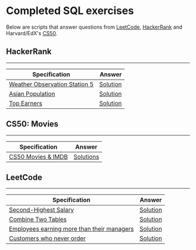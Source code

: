 # Completed SQL exercises

Below are scripts that answer questions from <a href="https://www.leetcode.com">LeetCode</a>, <a href="https://www.hackerrank.com">HackerRank</a> and Harvard/EdX's <a href="https://cs50.harvard.edu/x/2020/">CS50</a>.

## HackerRank
--------------
| Specification          |Answer       |
|-------------------|-----------------:|
| [Weather Observation Station 5](https://www.hackerrank.com/challenges/weather-observation-station-5) | [Solution](https://github.com/dougweltman/SQL-exercises/blob/master/HackerRank/Weather%20Observation%20Station%205) |
| [Asian Population](https://www.hackerrank.com/challenges/asian-population) | [Solution](https://github.com/dougweltman/SQL-exercises/blob/master/HackerRank/Asian%20Population) |
| [Top Earners](https://www.hackerrank.com/challenges/earnings-of-employees) | [Solution](https://github.com/dougweltman/SQL-exercises/blob/master/HackerRank/Top%20Earners) |


## CS50: Movies
---------------

|Specification          | Answer
|------------------|-----------------|
| [CS50 Movies & IMDB](https://cs50.harvard.edu/x/2020/psets/7/movies/#specification) | [Solutions](https://github.com/dougweltman/SQL-exercises/tree/master/CS50-Movies) |


## LeetCode
---------------

|Specification          | Answer
|------------------|-----------------|
| [Second-Highest Salary](https://leetcode.com/problems/second-highest-salary/) | [Solution](https://github.com/dougweltman/SQL-exercises/blob/master/LeetCode/Second%20Highest%20Salary) |
| [Combine Two Tables](https://leetcode.com/problems/combine-two-tables/) | [Solution](https://github.com/dougweltman/SQL-exercises/blob/master/LeetCode/Combine%20Two%20Tables) |
| [Employees earning more than their managers](https://leetcode.com/problems/employees-earning-more-than-their-managers/) | [Solution](https://github.com/dougweltman/SQL-exercises/blob/master/LeetCode/Employees%20earning%20more%20than%20their%20managers) |
| [Customers who never order](https://leetcode.com/problems/customers-who-never-order/) | [Solution](https://github.com/dougweltman/SQL-exercises/blob/master/LeetCode/Customers%20who%20never%20order) |
